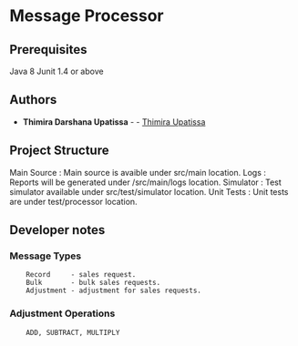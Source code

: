 # Message Processor

## Prerequisites
Java 8
Junit 1.4 or above

## Authors

* **Thimira Darshana Upatissa** -  - [Thimira Upatissa](https://github.com/thimiracool)

## Project Structure

Main Source : Main source is avaible under src/main location.
Logs        : Reports will be generated under /src/main/logs location.
Simulator   : Test simulator available under src/test/simulator location.
Unit Tests  : Unit tests are under test/processor location.

## Developer notes
### Message Types
        Record     - sales request.
        Bulk       - bulk sales requests.
        Adjustment - adjustment for sales requests.

### Adjustment Operations
        ADD, SUBTRACT, MULTIPLY
